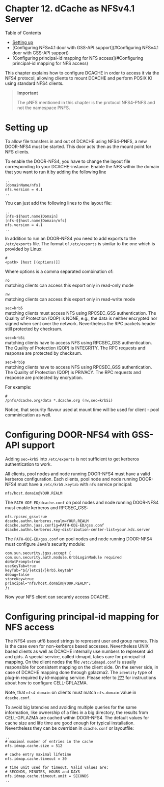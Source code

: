 Chapter 12. dCache as NFSv4.1 Server 
==================================== 

Table of Contents

* [Setting up](#setting-up)
* [Configuring NFSv4.1 door with GSS-API support](#Configuring NFSv4.1 door with GSS-API support)
* [Configuring principal-id mapping for NFS access](#Configuring principal-id mapping for NFS access)



This chapter explains how to configure DCACHE in order to access it via the NFS4 protocol, allowing clients to mount DCACHE and perform POSIX IO using standard NFS4 clients.

> **Important**
>
> The pNFS mentioned in this chapter is the protocol NFS4-PNFS and not the namespace PNFS.

Setting up
==========

To allow file transfers in and out of DCACHE using NFS4-PNFS, a new DOOR-NFS4 must be started. This door acts then as the mount point for NFS clients.

To enable the DOOR-NFS4, you have to change the layout file corresponding to your DCACHE-instance. Enable the NFS within the domain that you want to run it by adding the following line

    ..
    [domainName/nfs]
    nfs.version = 4.1
    ..

You can just add the following lines to the layout file:

    ..
    [nfs-${host.name}Domain]
    [nfs-${host.name}Domain/nfs]
    nfs.version = 4.1
    ..

In addition to run an DOOR-NFS4 you need to add exports to the `/etc/exports` file. The format of `/etc/exports` is similar to the one which is provided by Linux:

    #
    <path> [host [(options)]]

Where options is a comma separated combination of:

`ro`  
matching clients can access this export only in read-only mode

`rw`  
matching clients can access this export only in read-write mode

`sec=krb5`  
matching clients must access NFS using RPCSEC\_GSS authentication. The Quality of Protection (QOP) is NONE, e.g., the data is neither encrypted nor signed when sent over the network. Nevertheless the RPC packets header still protected by checksum.

`sec=krb5i`  
matching clients have to access NFS using RPCSEC\_GSS authentication. The Quality of Protection (QOP) is INTEGRITY. The RPC requests and response are protected by checksum.

`sec=krb5p`  
matching clients have to access NFS using RPCSEC\_GSS authentication. The Quality of Protection (QOP) is PRIVACY. The RPC requests and response are protected by encryption.

For example:

    #
    /pnfs/dcache.org/data *.dcache.org (rw,sec=krb5i)

Notice, that security flavour used at mount time will be used for client - pool comminication as well.

Configuring DOOR-NFS4 with GSS-API support
==========================================

Adding `sec=krb5` into `/etc/exports` is not sufficient to get kerberos authentication to work.

All clients, pool nodes and node running DOOR-NFS4 must have a valid kerberos configuration. Each clients, pool node and node running DOOR-NFS4 must have a `/etc/krb5.keytab` with `nfs` service principal:

    nfs/host.domain@YOUR.REALM

The `PATH-ODE-ED/dcache.conf` on pool nodes and node running DOOR-NFS4 must enable kerberos and RPCSEC\_GSS:

    nfs.rpcsec_gss=true
    dcache.authn.kerberos.realm=YOUR.REALM
    dcache.authn.jaas.config=PATH-ODE-ED/gss.conf
    dcache.authn.kerberos.key-distribution-center-list=your.kdc.server

The `PATH-ODE-ED/gss.conf` on pool nodes and node running DOOR-NFS4 must configure Java's security module:

    com.sun.security.jgss.accept {
    com.sun.security.auth.module.Krb5LoginModule required
    doNotPrompt=true
    useKeyTab=true
    keyTab="${/}etc${/}krb5.keytab"
    debug=false
    storeKey=true
    principal="nfs/host.domain@YOUR.REALM";
    };

Now your NFS client can securely access DCACHE.

Configuring principal-id mapping for NFS access
===============================================

The NFS4 uses utf8 based strings to represent user and group names. This is the case even for non-kerberos based accesses. Nevertheless UNIX based clients as well as DCACHE internally use numbers to represent uid and gids. A special service, called idmapd, takes care for principal-id mapping. On the client nodes the file `/etc/idmapd.conf` is usually responsible for consistent mapping on the client side. On the server side, in case of DCACHE mapping done through gplazma2. The `identity` type of plug-in required by id-mapping service. Please refer to [???] for instructions about how to configure CELL-GPLAZMA.

Note, that `nfs4 domain` on clients must match `nfs.domain` value in `dcache.conf`.

To avoid big latencies and avoiding multiple queries for the same information, like ownership of a files in a big directory, the results from CELL-GPLAZMA are cached within DOOR-NFS4. The default values for cache size and life time are good enough for typical installation. Nevertheless they can be overriden in `dcache.conf` or layoutfile:

    ..
    # maximal number of entries in the cache
    nfs.idmap.cache.size = 512

    # cache entry maximal lifetime
    nfs.idmap.cache.timeout = 30

    # time unit used for timeout. Valid values are:
    # SECONDS, MINUTES, HOURS and DAYS
    nfs.idmap.cache.timeout.unit = SECONDS
    ..

  [???]: #cf-gplazma
